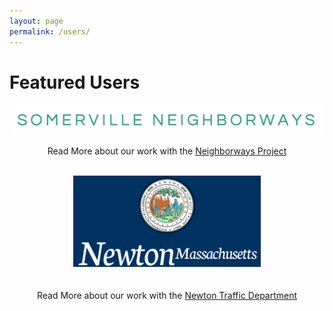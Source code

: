 ```yaml
---
layout: page
permalink: /users/
---
```


# Featured Users

<center>
<img src="/img/somerville_neighborways_logo.png">
<p>Read More about our work with the <a href="/users/neighborways/">Neighborways Project</a></p>
</center>

<br/>

<center>
<img src="/img/newton_logo.png" width="300" style="margin-bottom:20px">
<p>Read More about our work with the <a href="/users/newton/">Newton Traffic Department</a></p>
</center>

